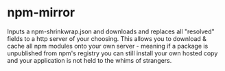 # npm-mirror
Inputs a npm-shrinkwrap.json and downloads and replaces all "resolved" fields to a http server of your choosing. This allows you to download &amp; cache all npm modules onto your own server - meaning if a package is unpublished from npm's registry you can still install your own hosted copy and your application is not held to the whims of strangers.
